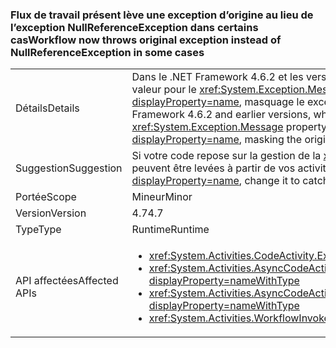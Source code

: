 ### <a name="workflow-now-throws-original-exception-instead-of-nullreferenceexception-in-some-cases"></a><span data-ttu-id="07845-101">Flux de travail présent lève une exception d’origine au lieu de l’exception NullReferenceException dans certains cas</span><span class="sxs-lookup"><span data-stu-id="07845-101">Workflow now throws original exception instead of NullReferenceException in some cases</span></span>

|   |   |
|---|---|
|<span data-ttu-id="07845-102">Détails</span><span class="sxs-lookup"><span data-stu-id="07845-102">Details</span></span>|<span data-ttu-id="07845-103">Dans le .NET Framework 4.6.2 et les versions antérieures, lorsque la méthode d’exécution d’une activité de workflow lève une exception avec un <code>null</code> la valeur pour le <xref:System.Exception.Message> propriété, le runtime de flux de travail System.Activities lève un <xref:System.NullReferenceException?displayProperty=name>, masquage le exception d’origine. Dans le 4.7 .NET Framework, l’exception précédemment masquée est levée.</span><span class="sxs-lookup"><span data-stu-id="07845-103">In the .NET Framework 4.6.2 and earlier versions, when the Execute method of a workflow activity throws an exception with a <code>null</code> value for the <xref:System.Exception.Message> property, the System.Activities Workflow runtime throws a <xref:System.NullReferenceException?displayProperty=name>, masking the original exception.In the .NET Framework 4.7, the previously masked exception is thrown.</span></span>|
|<span data-ttu-id="07845-104">Suggestion</span><span class="sxs-lookup"><span data-stu-id="07845-104">Suggestion</span></span>|<span data-ttu-id="07845-105">Si votre code repose sur la gestion de la <xref:System.NullReferenceException?displayProperty=name>, modifiez-le afin d’intercepter les exceptions qui peuvent être levées à partir de vos activités personnalisées.</span><span class="sxs-lookup"><span data-stu-id="07845-105">If your code relies on handling the <xref:System.NullReferenceException?displayProperty=name>, change it to catch the exceptions that could be thrown from your custom activities.</span></span>|
|<span data-ttu-id="07845-106">Portée</span><span class="sxs-lookup"><span data-stu-id="07845-106">Scope</span></span>|<span data-ttu-id="07845-107">Mineur</span><span class="sxs-lookup"><span data-stu-id="07845-107">Minor</span></span>|
|<span data-ttu-id="07845-108">Version</span><span class="sxs-lookup"><span data-stu-id="07845-108">Version</span></span>|<span data-ttu-id="07845-109">4.7</span><span class="sxs-lookup"><span data-stu-id="07845-109">4.7</span></span>|
|<span data-ttu-id="07845-110">Type</span><span class="sxs-lookup"><span data-stu-id="07845-110">Type</span></span>|<span data-ttu-id="07845-111">Runtime</span><span class="sxs-lookup"><span data-stu-id="07845-111">Runtime</span></span>|
|<span data-ttu-id="07845-112">API affectées</span><span class="sxs-lookup"><span data-stu-id="07845-112">Affected APIs</span></span>|<ul><li><xref:System.Activities.CodeActivity.Execute(System.Activities.CodeActivityContext)?displayProperty=nameWithType></li><li><xref:System.Activities.AsyncCodeActivity.BeginExecute(System.Activities.AsyncCodeActivityContext,System.AsyncCallback,System.Object)?displayProperty=nameWithType></li><li><xref:System.Activities.AsyncCodeActivity%601.BeginExecute(System.Activities.AsyncCodeActivityContext,System.AsyncCallback,System.Object)?displayProperty=nameWithType></li><li><xref:System.Activities.WorkflowInvoker.Invoke?displayProperty=nameWithType></li></ul>|

